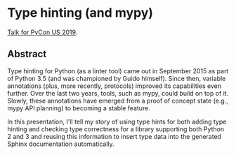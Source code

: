 # Type hinting (and mypy)

[Talk for PyCon US 2019](https://www.youtube.com/watch?v=hTrjTAPnA_k/).

## Abstract

Type hinting for Python (as a linter tool) came out in September 2015 as part of Python 3.5 (and was championed by Guido
himself). Since then, variable annotations (plus, more recently, protocols) improved its capabilities even further. Over
the last two years, tools, such as mypy, could build on top of it. Slowly, these annotations have emerged from a proof
of concept state (e.g., mypy API planning) to becoming a stable feature.

In this presentation, I'll tell my story of using type hints for both adding type hinting and checking type correctness
for a library supporting both Python 2 and 3 and reusing this information to insert type data into the generated Sphinx
documentation automatically.
